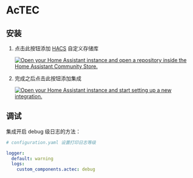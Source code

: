 # AcTEC


## 安装

1. 点击此按钮添加 [HACS](https://hacs.xyz/) 自定义存储库

    [![Open your Home Assistant instance and open a repository inside the Home Assistant Community Store.](https://my.home-assistant.io/badges/hacs_repository.svg)](https://my.home-assistant.io/redirect/hacs_repository/?owner=AcTECElectronics&repository=ha_actec_home&category=integration)

2. 完成之后点击此按钮添加集成

    [![Open your Home Assistant instance and start setting up a new integration.](https://my.home-assistant.io/badges/config_flow_start.svg)](https://my.home-assistant.io/redirect/config_flow_start/?domain=actec)


## 调试

集成开启 debug 级日志的方法：

```yaml
# configuration.yaml 设置打印日志等级

logger:
  default: warning
  logs:
    custom_components.actec: debug
```
